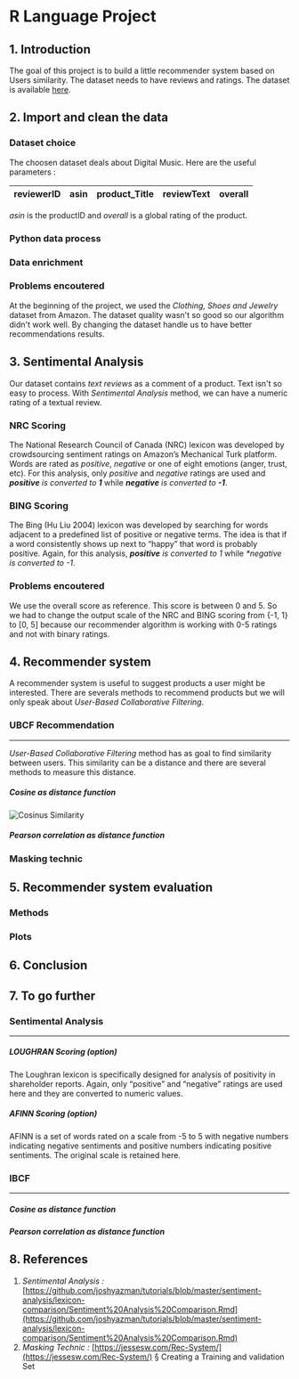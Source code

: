 # R Language Project

## 1. Introduction

The goal of this project is to build a little recommender system based on Users similarity. The dataset needs to have reviews and ratings. The dataset is available [here](https://drive.google.com/drive/folders/1pRia7E1BFe0fUKhYsRAEbs9N_tI-yErA?usp=sharing).

## 2. Import and clean the data

### Dataset choice

The choosen dataset deals about Digital Music. Here are the useful parameters : 

reviewerID | asin | product_Title | reviewText | overall|
-----------|------|---------------|------------|--------|
*asin* is the productID and *overall* is a global rating of the product. 

### Python data process

### Data enrichment 

### Problems encoutered

At the beginning of the project, we used the *Clothing, Shoes and Jewelry* dataset from Amazon.
The dataset quality wasn't so good so our algorithm didn't work well. 
By changing the dataset handle us to have better recommendations results.

## 3. Sentimental Analysis

Our dataset contains *text reviews* as a comment of a product. Text isn't so easy to process. With *Sentimental Analysis* method, we can have a numeric rating of a textual review. 

### NRC Scoring

The National Research Council of Canada (NRC) lexicon was developed by crowdsourcing sentiment ratings on Amazon’s Mechanical Turk platform. Words are rated as *positive*, *negative* or one of eight emotions (anger, trust, etc). For this analysis, only *positive* and *negative* ratings are used and _**positive** is converted to **1**_ while _**negative** is converted to **-1**_.

### BING Scoring

The Bing (Hu Liu 2004) lexicon was developed by searching for words adjacent to a predefined list of positive or negative terms. The idea is that if a word consistently shows up next to “happy” that word is probably positive. Again, for this analysis, _**positive** is converted to 1_ while _**negative* is converted to -1_.


### Problems encoutered

We use the overall score as reference. This score is between 0 and 5. So we had to change the output scale of the NRC and BING scoring from {-1, 1} to [0, 5]
because our recommender algorithm is working with 0-5 ratings and not with binary ratings. 



## 4. Recommender system

A recommender system is useful to suggest products a user might be interested.
There are severals methods to recommend products but we will only speak about *User-Based Collaborative Filtering*.

### UBCF Recommendation
-------------------------
*User-Based Collaborative Filtering* method has as goal to find similarity between users. This similarity can be a distance and there are several methods to measure this distance.

##### Cosine as distance function



![Cosinus Similarity](/Users/lux/Documents/esme/r-language/project/screens/cosinus-similarity.png)

##### Pearson correlation as distance function

### Masking technic

## 5. Recommender system evaluation

### Methods

### Plots

## 6. Conclusion

## 7. To go further

### Sentimental Analysis
------------------------


##### LOUGHRAN Scoring (option)

The Loughran lexicon is specifically designed for analysis of positivity in shareholder reports. Again, only “positive” and “negative” ratings are used here and they are converted to numeric values.

##### AFINN Scoring (option)

AFINN is a set of words rated on a scale from -5 to 5 with negative numbers indicating negative sentiments and positive numbers indicating positive sentiments. The original scale is retained here.

### IBCF
--------
##### Cosine as distance function

##### Pearson correlation as distance function


## 8. References

1. *Sentimental Analysis :* [https://github.com/joshyazman/tutorials/blob/master/sentiment-analysis/lexicon-comparison/Sentiment%20Analysis%20Comparison.Rmd](https://github.com/joshyazman/tutorials/blob/master/sentiment-analysis/lexicon-comparison/Sentiment%20Analysis%20Comparison.Rmd)
2. *Masking Technic :* [https://jessesw.com/Rec-System/](https://jessesw.com/Rec-System/) § Creating a Training and validation Set


